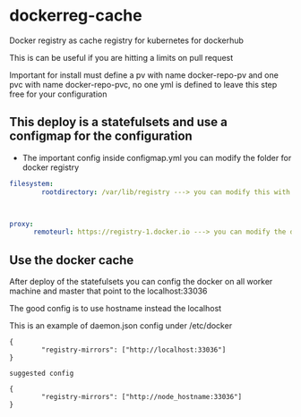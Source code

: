 # dockerreg-cache
Docker registry as cache registry for kubernetes for dockerhub 

This is can be useful if you are hitting a limits on pull request 

Important for install must define a pv with name docker-repo-pv and one pvc with name docker-repo-pvc, no one yml is defined to leave this step free for your configuration

## This deploy is a statefulsets and use a configmap for the configuration 

* The important config
inside configmap.yml you can modify the folder for docker registry 

```yaml
filesystem:
        rootdirectory: /var/lib/registry ---> you can modify this with your best config, this is the folder location inside the container



proxy:
      remoteurl: https://registry-1.docker.io ---> you can modify the docker registry (now is a proxy for dockerhub)
```


## Use the docker cache 
After deploy of the statefulsets you can config the docker on all worker machine and master that point to the localhost:33036


The good config is to use hostname instead the localhost

This is an example of daemon.json config under /etc/docker

```
{
        "registry-mirrors": ["http://localhost:33036"]
}

suggested config

{
        "registry-mirrors": ["http://node_hostname:33036"]
}


```